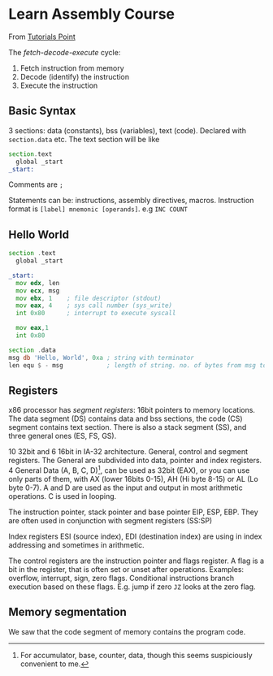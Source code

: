 # Learn Assembly Course

From [Tutorials Point](https://www.tutorialspoint.com/assembly_programming/assembly_introduction.htm)

The _fetch-decode-execute_ cycle:
1. Fetch instruction from memory
2. Decode (identify) the instruction
3. Execute the instruction

## Basic Syntax
3 sections: data (constants), bss (variables), text (code). Declared with `section.data` etc. The text section will be like

```asm
section.text
  global _start
_start:
```

Comments are `;`

Statements can be: instructions, assembly directives, macros. Instruction format is `[label] mnemonic [operands]`. e.g `INC COUNT`

## Hello World

```asm
section .text
  global _start

_start:
  mov edx, len
  mov ecx, msg
  mov ebx, 1    ; file descriptor (stdout)
  mov eax, 4    ; sys call number (sys_write)
  int 0x80      ; interrupt to execute syscall

  mov eax,1
  int 0x80

section .data
msg db 'Hello, World', 0xa ; string with terminator
len equ $ - msg            ; length of string. no. of bytes from msg to here ($)
```

## Registers
x86 processor has _segment registers_: 16bit pointers to memory locations. The data segment (DS) contains data and bss sections, the code (CS) segment contains text section. There is also a stack segment (SS), and three general ones (ES, FS, GS).

10 32bit and 6 16bit in IA-32 architecture. General, control and segment registers. The General are subdivided into data, pointer and index registers. 4 General Data (A, B, C, D)[^1], can be used as 32bit (EAX), or you can use only parts of them, with AX (lower 16bits 0-15), AH (Hi byte 8-15) or AL (Lo byte 0-7). A and D are used as the input and output in most arithmetic operations. C is used in looping.

[^1]: For accumulator, base, counter, data, though this seems suspiciously convenient to me.

The instruction pointer, stack pointer and base pointer EIP, ESP, EBP. They are often used in conjunction with segment registers (SS:SP)

Index registers ESI (source index), EDI (destination index) are using in index addressing and sometimes in arithmetic.

The control registers are the instruction pointer and flags register. A flag is a bit in the register, that is often set or unset after operations. Examples: overflow, interrupt, sign, zero flags. Conditional instructions branch execution based on these flags. E.g. jump if zero `JZ` looks at the zero flag.

## Memory segmentation
We saw that the code segment of memory contains the program code.
